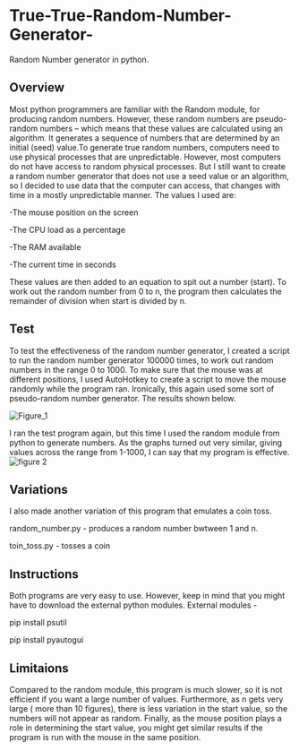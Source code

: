 # True-True-Random-Number-Generator-
Random Number generator in python. 

## Overview
Most python programmers are familiar with the Random module, for producing random numbers. However, these random numbers are pseudo-random numbers – which means that these values are calculated using an algorithm. It generates a sequence of numbers that are determined by an initial (seed) value.To generate true random numbers, computers need to use physical processes that are unpredictable. However, most computers do not have access to random physical processes. But I still want to create a random number generator that does not use a seed value or an algorithm, so I decided to use data that the computer can access, that changes with time in a mostly unpredictable manner. The values I used are:

-The mouse position on the screen 

-The CPU load as a percentage

-The RAM available 

-The current time in seconds 

These values are then added to an equation to spit out a number (start). To work out the random number from 0 to n, the program then calculates the remainder of division when start is divided by n. 

## Test
To test the effectiveness of the random number generator, I created a script to run the random number generator 100000 times, to work out random numbers in the range 0 to 1000. To make sure that the mouse was at different positions, I used AutoHotkey to create a script to move the mouse randomly while the program ran. Ironically, this again used some sort of pseudo-random number generator. The results shown below.

![Figure_1](https://github.com/user-attachments/assets/0fe1f089-1293-4355-8bca-4587d58e2cd6)


I ran the test program again, but this time I used the random module from python to generate numbers. As the graphs turned out very similar, giving values across the range from 1-1000, I can say that my program is effective.
![figure 2](https://github.com/user-attachments/assets/8a1662a6-4fa8-487e-8cfd-dc17dc27e33b)

## Variations
I also made another variation of this program that emulates a coin toss.

random_number.py - produces a random number bwtween 1 and n.

toin_toss.py - tosses a coin


## Instructions 
Both programs are very easy to use. However, keep in mind that you might have to download the external python modules.
External modules - 

pip install psutil

pip install pyautogui

## Limitaions 
Compared to the random module, this program is much slower, so it is not efficient if you want a large number of values.  Furthermore, as n gets very large ( more than 10 figures), there is less variation in the start value, so the numbers will not appear as random. Finally, as the mouse position plays a role in determining the start value, you might get similar results if the program is run with the mouse in the same position. 
